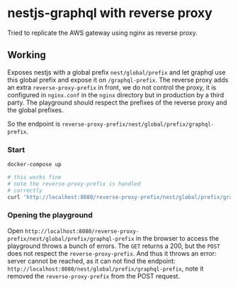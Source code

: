 # nestjs-graphql with reverse proxy

Tried to replicate the AWS gateway using nginx as reverse proxy. 

## Working
Exposes nestjs with a global prefix `nest/global/prefix` and let graphql use this global prefix and expose it on `/graphql-prefix`. The reverse proxy adds an extra `reverse-proxy-prefix` in front, we do not control the proxy, it is configured in `nginx.conf` in the `nginx` directory but in production by a third party. The playground should respect the prefixes of the reverse proxy and the global prefixes.

So the endpoint is `reverse-proxy-prefix/nest/global/prefix/graphql-prefix`. 

### Start

```bash
docker-compose up

# this works fine
# note the reverse-proxy-prefix is handled
# correctly
curl 'http://localhost:8080/reverse-proxy-prefix/nest/global/prefix/graphql-prefix' -H 'Accept-Encoding: gzip, deflate, br' -H 'Content-Type: application/json' -H 'Accept: application/json' -H 'Connection: keep-alive' -H 'DNT: 1' -H 'Origin: http://localhost:8080' --data-binary '{"query":"# Write your query or mutation here\nquery recipe($id: String!) {\n  recipe(id: $id){\n    id,\n  }\n}","variables":{"id":"1"}}' --compressed
```

### Opening the playground
Open `http://localhost:8080/reverse-proxy-prefix/nest/global/prefix/graphql-prefix` in the browser to access the playground throws a bunch of errors. The `GET` returns a 200, but the `POST` does not respect the `reverse-proxy-prefix`. And thus it throws an error: server cannot be reached, as it can not find the endpoint: `http://localhost:8080/nest/global/prefix/graphql-prefix`, note it removed the `reverse-proxy-prefix` from the POST request.

